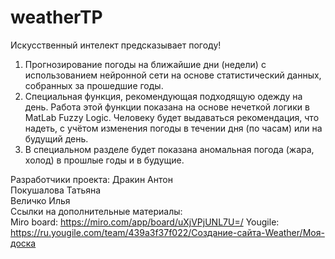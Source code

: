 # weatherTP
Искусственный интелект предсказывает погоду!
1) Прогнозирование погоды на ближайшие дни (недели) с использованием нейронной сети на основе статистический данных, собранных за прошедшие годы.
2) Специальная функция, рекомендующая подходящую одежду на день. Работа этой функции показана на основе нечеткой логики в MatLab Fuzzy Logic. Человеку будет выдаваться рекомендация, что надеть, с учётом изменения погоды в течении дня (по часам) или на будущий день.
3) В специальном разделе будет показана аномальная погода (жара, холод) в прошлые годы и в будущие.  
 
 Разработчики проекта: Дракин Антон  
                      Покушалова Татьяна  
                      Величко Илья  
 Ссылки на дополнительные материалы:  
      Miro board: https://miro.com/app/board/uXjVPjUNL7U=/
      Yougile: https://ru.yougile.com/team/439a3f37f022/Создание-сайта-Weather/Моя-доска
